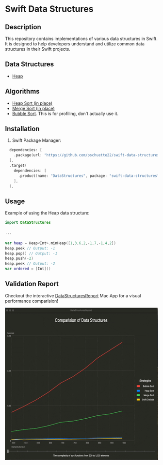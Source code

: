 # Swift Data Structures

## Description
This repository contains implementations of various data structures in Swift. It is designed to help developers understand and utilize common data structures in their Swift projects.

## Data Structures
- [Heap](https://github.com/pschuette22/swift-data-structures/blob/main/Sources/Heap.swift)

## Algorithms
- [Heap Sort (in place)](https://github.com/pschuette22/swift-data-structures/blob/main/Sources/Extensions/Array%2BSorting.swift#L40)
- [Merge Sort (in place)](https://github.com/pschuette22/swift-data-structures/blob/main/Sources/Extensions/Array%2BSorting.swift#L78)
- [Bubble Sort](https://github.com/pschuette22/swift-data-structures/blob/main/Sources/Extensions/Array%2BSorting.swift#L131). This is for profiling, don't actually use it.

## Installation
1. Swift Package Manager:
```swift
  dependencies: [
    .package(url: "https://github.com/pschuette22/swift-data-structures", from: "1.0.1"),
  ],
  .target(
    dependencies: [
      .product(name: "DataStructures", package: "swift-data-structures"),
    ],
  ),
```

## Usage
Example of using the Heap data structure:
```swift
import DataStructures

...

var heap = Heap<Int>.minHeap([1,3,6,2,-1,7,-1,4,2])
heap.peek // Output: -1
heap.pop() // Output: -1
heap.push(-2)
heap.peek // Output: -2
var ordered = [Int]()
```

## Validation Report
Checkout the interactive [DataStructuresReport](https://github.com/pschuette22/DataStructuresReport) Mac App for a visual performance comparision!

<img src="docs/resources/data-structure-report-interactive-legend.gif" height="500"/>
